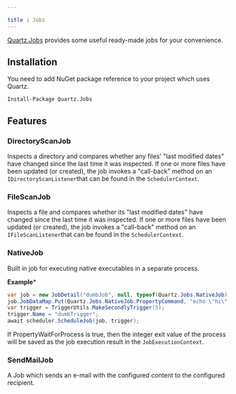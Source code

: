 ```yaml
---

title : Jobs
---
```


[Quartz.Jobs](https://www.nuget.org/packages/Quartz.Jobs) provides some useful ready-made jobs for your convenience.

## Installation

You need to add NuGet package reference to your project which uses Quartz.

```
Install-Package Quartz.Jobs
```

## Features

### DirectoryScanJob

Inspects a directory and compares whether any files' "last modified dates" have changed since the last time it was inspected.
If one or more files have been updated (or created), the job invokes a "call-back" method on an `IDirectoryScanListener`that can be found in the `SchedulerContext`.

### FileScanJob

Inspects a file and compares whether its "last modified dates" have changed since the last time it was inspected.
If one or more files have been updated (or created), the job invokes a "call-back" method on an `IFileScanListener`that can be found in the `SchedulerContext`.

### NativeJob

Built in job for executing native executables in a separate process.

**Example***

```csharp
var job = new JobDetail("dumbJob", null, typeof(Quartz.Jobs.NativeJob));
job.JobDataMap.Put(Quartz.Jobs.NativeJob.PropertyCommand, "echo \"hi\" >> foobar.txt");
var trigger = TriggerUtils.MakeSecondlyTrigger(5);
trigger.Name = "dumbTrigger";
await scheduler.ScheduleJob(job, trigger);
```

If PropertyWaitForProcess is true, then the integer exit value of the process will be saved as the job execution result in the `JobExecutionContext`.

### SendMailJob

A Job which sends an e-mail with the configured content to the configured recipient.
